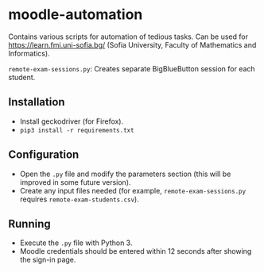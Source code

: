 # moodle-automation

Contains various scripts for automation of tedious tasks. Can be used for https://learn.fmi.uni-sofia.bg/ (Sofia University, Faculty of Mathematics and Informatics).

`remote-exam-sessions.py`: Creates separate BigBlueButton session for each student.

## Installation

- Install geckodriver (for Firefox).
- `pip3 install -r requirements.txt`

## Configuration

- Open the `.py` file and modify the parameters section (this will be improved in some future version).
- Create any input files needed (for example, `remote-exam-sessions.py` requires `remote-exam-students.csv`).

## Running

- Execute the `.py` file with Python 3.
- Moodle credentials should be entered within 12 seconds after showing the sign-in page.

